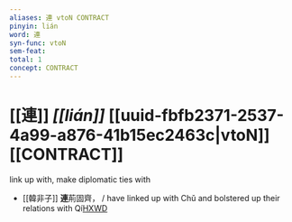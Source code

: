 ```yaml
---
aliases: 連 vtoN CONTRACT
pinyin: lián
word: 連
syn-func: vtoN
sem-feat: 
total: 1
concept: CONTRACT 
---
```

# [[連]] *[[lián]]*  [[uuid-fbfb2371-2537-4a99-a876-41b15ec2463c|vtoN]] [[CONTRACT]]
link up with, make diplomatic ties with
 - [[韓非子]] **連**荊固齊， / have linked up with Chǔ and bolstered up their relations with Qí[HXWD](https://hxwd.org/textview.html?location=KR3c0005_tls_001-3a.4)